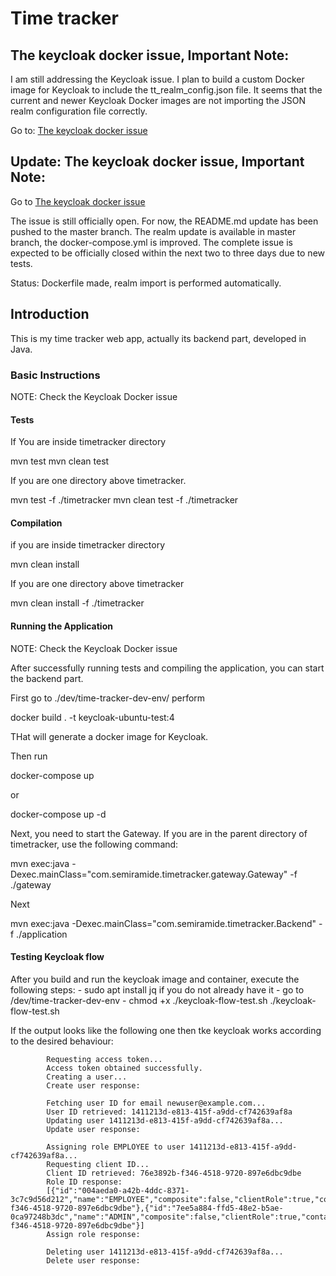 # Time tracker

## The keycloak docker issue, Important Note:

I am still addressing the Keycloak issue. I plan to build a custom Docker 
image for Keycloak to include the tt_realm_config.json file. It seems that 
the current and newer Keycloak Docker images are not importing the JSON realm 
configuration file correctly.

Go to: [The keycloak docker issue](https://github.com/borispopicbusiness/timetracker/issues/1#issue-2461832992)

## Update: The keycloak docker issue, Important Note:

Go to [The keycloak docker issue](https://github.com/borispopicbusiness/timetracker/issues/1#issue-2461832992)

The issue is still officially open. For now, the README.md update has been pushed to the master branch. 
The realm update is available in master branch, the docker-compose.yml is improved. The complete issue
is expected to be officially closed within the next two to three days due to new tests.

Status: Dockerfile made, realm import is performed automatically.

## Introduction

This is my time tracker web app, actually its backend part, developed in Java.

### Basic Instructions

NOTE: Check the Keycloak Docker issue

#### Tests

If You are inside timetracker directory

mvn test
mvn clean test 

If you are one directory above timetracker.

mvn test -f ./timetracker
mvn clean test -f ./timetracker

#### Compilation

if you are inside timetracker directory

mvn clean install

If you are one directory above timetracker

mvn clean install -f ./timetracker

#### Running the Application

NOTE: Check the Keycloak Docker issue

After successfully running tests and compiling the application, you can start the backend part.

First go to ./dev/time-tracker-dev-env/ perform

docker build . -t keycloak-ubuntu-test:4

THat will generate a docker image for Keycloak.

Then run

docker-compose up

or

docker-compose up -d

Next, you need to start the Gateway. If you are in the parent directory of timetracker, use the following command:

mvn exec:java -Dexec.mainClass="com.semiramide.timetracker.gateway.Gateway" -f ./gateway

Next

mvn exec:java -Dexec.mainClass="com.semiramide.timetracker.Backend" -f ./application

#### Testing Keycloak flow

After you build and run the keycloak image and container, execute the following steps:
    - sudo apt install jq       if you do not already have it
    - go to /dev/time-tracker-dev-env
    - chmod +x ./keycloak-flow-test.sh
    ./keycloak-flow-test.sh

If the output looks like the following one then tke keycloak works according to the desired behaviour:

            Requesting access token...
            Access token obtained successfully.
            Creating a user...
            Create user response:

            Fetching user ID for email newuser@example.com...
            User ID retrieved: 1411213d-e813-415f-a9dd-cf742639af8a
            Updating user 1411213d-e813-415f-a9dd-cf742639af8a...
            Update user response:

            Assigning role EMPLOYEE to user 1411213d-e813-415f-a9dd-cf742639af8a...
            Requesting client ID...
            Client ID retrieved: 76e3892b-f346-4518-9720-897e6dbc9dbe
            Role ID response:
            [{"id":"004aeda0-a42b-4ddc-8371-3c7c9d56d212","name":"EMPLOYEE","composite":false,"clientRole":true,"containerId":"76e3892b-f346-4518-9720-897e6dbc9dbe"},{"id":"7ee5a884-ffd5-48e2-b5ae-0ca97248b3dc","name":"ADMIN","composite":false,"clientRole":true,"containerId":"76e3892b-f346-4518-9720-897e6dbc9dbe"}]
            Assign role response:

            Deleting user 1411213d-e813-415f-a9dd-cf742639af8a...
            Delete user response:
